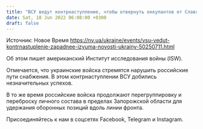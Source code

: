 ```yaml
---
title: "ВСУ ведут контрнаступление, чтобы отвернуть оккупантов от Славянска — ISW"
date: Sat, 18 Jun 2022 06:08:00 +0300
draft: false
---
```

Источник: Новое Время https://nv.ua/ukraine/events/vsu-vedut-kontrnastuplenie-zapadnee-izyuma-novosti-ukrainy-50250711.html


Об этом пишет американский Институт исследования войны (ISW).

Отмечается, что украинские войска стремятся нарушить российские пути снабжения. В этом контрнаступлении ВСУ добились незначительных успехов.

В то же время российские войска продолжают перегруппировку и переброску личного состава в пределах Запорожской области для удержания оборонных позиций вдоль линии фронта.

Присоединяйтесь к нам в соцсетях Facebook, Telegram и Instagram.
